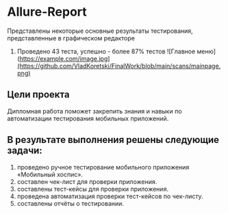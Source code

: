 # Allure-Report  
Представлены некоторые основные результаты тестирования, представленные в графическом редакторе

1. Проведено 43 теста, успешно - более 87% тестов
![Главное меню](https://example.com/image.jpg](https://github.com/VladKoretski/FinalWork/blob/main/scans/mainpage.png)

## Цели проекта  
Дипломная работа поможет закрепить знания и навыки по автоматизации тестирования мобильных приложений.  

## В результате выполнения решены следующие задачи:  
1. проведено ручное тестирование мобильного приложения «Мобильный хоспис».
2. составлен чек-лист для проверки приложения.
3. составлены тест-кейсы для проверки приложения.
4. проведена автоматизация проверки тест-кейсов по чек-листу.
5. составлены отчёты о тестировании.
  
